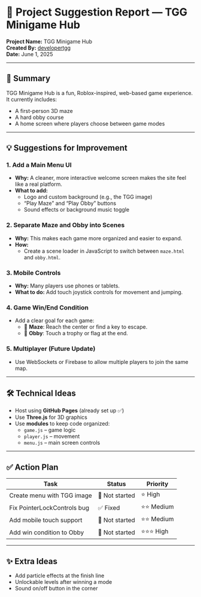 # 📄 Project Suggestion Report — TGG Minigame Hub

**Project Name:** TGG Minigame Hub  
**Created By:** [developertgg](https://github.com/developertgg)  
**Date:** June 1, 2025

---

## 🧩 Summary
TGG Minigame Hub is a fun, Roblox-inspired, web-based game experience. It currently includes:
- A first-person 3D maze
- A hard obby course
- A home screen where players choose between game modes

---

## 💡 Suggestions for Improvement

### 1. Add a Main Menu UI
- **Why:** A cleaner, more interactive welcome screen makes the site feel like a real platform.
- **What to add:**
  - Logo and custom background (e.g., the TGG image)
  - “Play Maze” and “Play Obby” buttons
  - Sound effects or background music toggle

### 2. Separate Maze and Obby into Scenes
- **Why:** This makes each game more organized and easier to expand.
- **How:**
  - Create a scene loader in JavaScript to switch between `maze.html` and `obby.html`.

### 3. Mobile Controls
- **Why:** Many players use phones or tablets.
- **What to do:** Add touch joystick controls for movement and jumping.

### 4. Game Win/End Condition
- Add a clear goal for each game:
  - 🎯 **Maze**: Reach the center or find a key to escape.
  - 🏁 **Obby**: Touch a trophy or flag at the end.

### 5. Multiplayer (Future Update)
- Use WebSockets or Firebase to allow multiple players to join the same map.

---

## 🛠 Technical Ideas
- Host using **GitHub Pages** (already set up ✅)
- Use **Three.js** for 3D graphics
- Use **modules** to keep code organized:
  - `game.js` – game logic
  - `player.js` – movement
  - `menu.js` – main screen controls

---

## ✅ Action Plan

| Task                        | Status        | Priority   |
|-----------------------------|---------------|------------|
| Create menu with TGG image  | 🔲 Not started | ⭐ High     |
| Fix PointerLockControls bug | ✅ Fixed       | ⭐⭐ Medium  |
| Add mobile touch support    | 🔲 Not started | ⭐⭐ Medium  |
| Add win condition to Obby   | 🔲 Not started | ⭐⭐⭐ High   |

---

## ✨ Extra Ideas
- Add particle effects at the finish line
- Unlockable levels after winning a mode
- Sound on/off button in the corner
